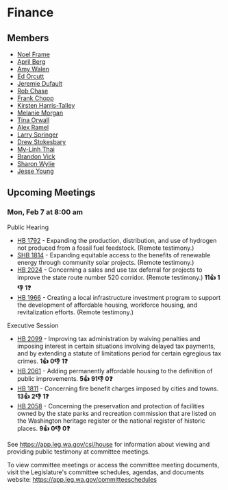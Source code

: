# Finance
## Members
* [Noel Frame](/person/leg/noel.frame.md)
* [April Berg](/person/leg/april.berg.md)
* [Amy Walen](/person/leg/walen_am.md)
* [Ed Orcutt](/person/leg/ed.orcutt.md)
* [Jeremie Dufault](/person/leg/dufault_je.md)
* [Rob Chase](/person/leg/rob.chase.md)
* [Frank Chopp](/person/leg/frank.chopp.md)
* [Kirsten Harris-Talley](/person/leg/kirsten.harris-talley.md)
* [Melanie Morgan](/person/leg/morgan_me.md)
* [Tina Orwall](/person/leg/tina.orwall.md)
* [Alex Ramel](/person/leg/alex.ramel.md)
* [Larry Springer](/person/leg/larry.springer.md)
* [Drew Stokesbary](/person/leg/drew.stokesbary.md)
* [My-Linh Thai](/person/leg/thai_my.md)
* [Brandon Vick](/person/leg/brandon.vick.md)
* [Sharon Wylie](/person/leg/sharon.wylie.md)
* [Jesse Young](/person/leg/jesse.young.md)
## Upcoming Meetings
### Mon, Feb 7 at 8:00 am
Public Hearing
* [HB 1792](/bill/2021-22/hb/1792/) - Expanding the production, distribution, and use of hydrogen not produced from a fossil fuel feedstock. (Remote testimony.)
* [SHB 1814](/bill/2021-22/hb/1814/) - Expanding equitable access to the benefits of renewable energy through community solar projects. (Remote testimony.)
* [HB 2024](/bill/2021-22/hb/2024/) - Concerning a sales and use tax deferral for projects to improve the state route number 520 corridor. (Remote testimony.) **11👍** **1👎** **1❓**
* [HB 1966](/bill/2021-22/hb/1966/) - Creating a local infrastructure investment program to support the development of affordable housing, workforce housing, and revitalization efforts. (Remote testimony.)

Executive Session
* [HB 2099](/bill/2021-22/hb/2099/) - Improving tax administration by waiving penalties and imposing interest in certain situations involving delayed tax payments, and by extending a statute of limitations period for certain egregious tax crimes. **1👍** **0👎** **1❓**
* [HB 2061](/bill/2021-22/hb/2061/) - Adding permanently affordable housing to the definition of public improvements. **5👍** **91👎** **0❓**
* [HB 1811](/bill/2021-22/hb/1811/) - Concerning fire benefit charges imposed by cities and towns. **13👍** **2👎** **1❓**
* [HB 2058](/bill/2021-22/hb/2058/) - Concerning the preservation and protection of facilities owned by the state parks and recreation commission that are listed on the Washington heritage register or the national register of historic places. **9👍** **0👎** **0❓**

See https://app.leg.wa.gov/csi/house for information about viewing and providing public testimony at committee meetings.

To view committee meetings or access the committee meeting documents, visit the Legislature's committee schedules, agendas, and documents website:  https://app.leg.wa.gov/committeeschedules
